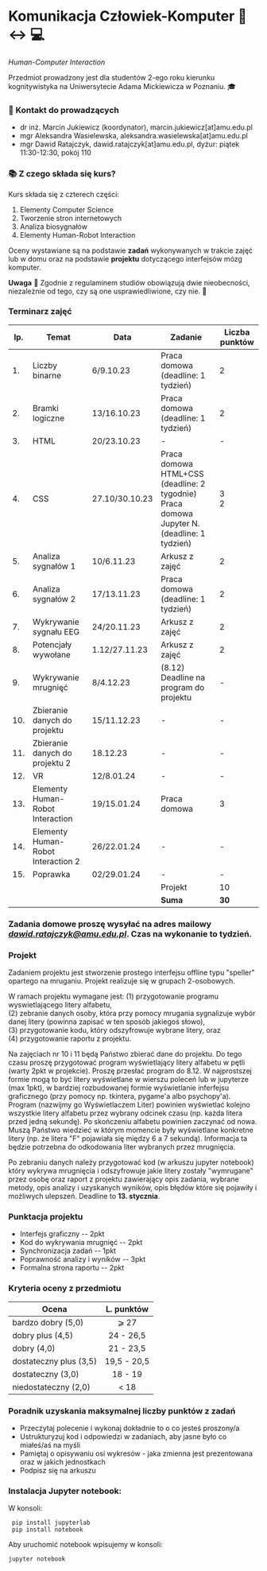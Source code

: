 # Komunikacja Człowiek-Komputer :walking: :left_right_arrow: :computer:

*Human-Computer Interaction*


Przedmiot prowadzony jest dla studentów 2-ego roku kierunku kognitywistyka na Uniwersytecie Adama Mickiewicza w Poznaniu. :mortar_board:

### :e-mail: Kontakt do prowadzących

 * dr inż. Marcin Jukiewicz (koordynator), marcin.jukiewicz[at]amu.edu.pl
 * mgr Aleksandra Wasielewska, aleksandra.wasielewska[at]amu.edu.pl
 * mgr Dawid Ratajczyk, dawid.ratajczyk[at]amu.edu.pl,  dyżur: piątek 11:30-12:30, pokój 110


### :books: Z czego składa się kurs?

Kurs składa się z czterech części:
 1. Elementy Computer Science
 2. Tworzenie stron internetowych
 3. Analiza biosygnałów
 4. Elementy Human-Robot Interaction


Oceny wystawiane są na podstawie **zadań** wykonywanych w trakcie zajęć lub w domu oraz na podstawie **projektu** dotyczącego interfejsów mózg komputer.




 **Uwaga** :office: Zgodnie z regulaminem studiów obowiązują dwie nieobecności, niezależnie od tego, czy są one usprawiedliwione, czy nie. :blue_book:

### Terminarz zajęć
| lp. | Temat | Data | Zadanie | Liczba punktów |						
| --- |	------- | ----- | ------- | ----------- |					
|1.|	Liczby binarne | 6/9.10.23	|	Praca domowa (deadline: 1 tydzień)	|	2	|
|2.|	Bramki logiczne	| 13/16.10.23 |	Praca domowa (deadline: 1 tydzień)	|	2	|
|3.|	HTML	| 20/23.10.23 |	-	|	-	| 
|4.|	CSS	| 27.10/30.10.23 |	Praca domowa HTML+CSS (deadline: 2 tygodnie) <br> Praca domowa Jupyter N. (deadline: 1 tydzień)	|	3 <br> 2	|  
|5.|	Analiza sygnałów 1 | 10/6.11.23	|	Arkusz z zajęć	|	2	|
|6.|	Analiza sygnałów 2	| 17/13.11.23 |	Praca domowa (deadline: 1 tydzień)	|	2 |
|7.| Wykrywanie sygnału EEG | 24/20.11.23 | Arkusz z zajęć | 2 |
|8.|	Potencjały wywołane	| 1.12/27.11.23 |	Arkusz z zajęć	|	2	|
|9.| Wykrywanie mrugnięć	| 8/4.12.23 |	(8.12) Deadline na program do projektu	|	-	|
|10.|	Zbieranie danych do projektu	| 15/11.12.23 |	-	|	-	|
|11.|	Zbieranie danych do projektu 2	| 18.12.23 |	-	| -	|
|12.|	VR	| 12/8.01.24 |	-	| -	|
|13.|	Elementy Human-Robot Interaction	| 19/15.01.24 |	Praca domowa	|	3	|
|14.|	Elementy Human-Robot Interaction 2	| 26/22.01.24 |	-	|	-	|
|15.|	Poprawka	| 02/29.01.24 |	-	|	-	|
|   |	  |  	| Projekt | 10 |
|  	|	  |  	| **Suma** | **30** |


### Zadania domowe proszę wysyłać na adres mailowy *dawid.ratajczyk@amu.edu.pl*. Czas na wykonanie to tydzień. 



### Projekt
Zadaniem projektu jest stworzenie prostego interfejsu offline typu "speller" opartego na mruganiu. Projekt realizuje się w grupach 2-osobowych. 

W ramach projektu wymagane jest:
(1) przygotowanie programu wyswietlającego litery alfabetu, \
(2) zebranie danych osoby, która przy pomocy mrugania sygnalizuje wybór danej litery (powinna zapisać w ten sposób jakiegoś słowo), \
(3) przygotowanie kodu, który odszyfrowuje wybrane litery, oraz \
(4) przygotowanie raportu z projektu. 

Na zajęciach nr 10 i 11 będą Państwo zbierać dane do projektu. Do tego czasu proszę przygotować program wyświetlający litery alfabetu w pętli (warty 2pkt w projekcie). Proszę przesłać program do 8.12. W najprostszej formie mogą to być litery wyświetlane w wierszu poleceń lub w jupyterze (max 1pkt), w bardziej rozbudowanej formie wyświetlanie inferfejsu graficznego (przy pomocy np. tkintera, pygame'a albo psychopy'a). Program (nazwijmy go Wyświetlaczem Liter) powinien wyświetlać kolejno wszystkie litery alfabetu przez wybrany odcinek czasu (np. każda litera przed jedną sekundę). Po skończeniu alfabetu powinien zaczynać od nowa. Muszą Państwo wiedzieć w którym momencie były wyświetlane konkretne litery (np. że litera "F" pojawiała się między 6 a 7 sekundą). Informacja ta będzie potrzebna do odkodowania liter wybranych przez mrugnięcia.

Po zebraniu danych należy przygotować kod (w arkuszu jupyter notebook) który wykrywa mrugnięcia i odszyfrowuje jakie litery zostały "wymrugane" przez osobę oraz raport z projektu zawierający opis zadania, wybrane metody, opis analizy i uzyskanych wyników, opis błędów które się pojawiły i możliwych ulepszeń. Deadline to **13. stycznia**.



### Punktacja projektu
* Interfejs graficzny -- 2pkt
* Kod do wykrywania mrugnięć -- 2pkt
* Synchronizacja zadań -- 1pkt
* Poprawność analizy i wyników -- 3pkt
* Formalna strona raportu -- 2pkt

### Kryteria oceny z przedmiotu

| Ocena | L. punktów |
|------------------------|:---------:|
| bardzo dobry (5,0)     | ⩾ 27    |
| dobry plus (4,5)       | 24 - 26,5 |
| dobry (4,0)            |  21 - 23,5  |
| dostateczny plus (3,5) | 19,5 - 20,5 |
| dostateczny (3,0)      | 18 - 19 |
| niedostateczny (2,0)   | < 18   |


### Poradnik uzyskania maksymalnej liczby punktów z zadań 
* Przeczytaj polecenie i wykonaj dokładnie to o co jesteś proszony/a
* Ustrukturyzuj kod i odpowiedzi w zadaniach, aby jasne było co miałeś/aś na myśli
* Pamiętaj o opisywaniu osi wykresów - jaka zmienna jest prezentowana oraz w jakich jednostkach
* Podpisz się na arkuszu 

### Instalacja Jupyter notebook:
W konsoli:
```
 pip install jupyterlab
 pip install notebook
```
Aby uruchomić notebook wpisujemy w konsoli:
```
jupyter notebook
```





